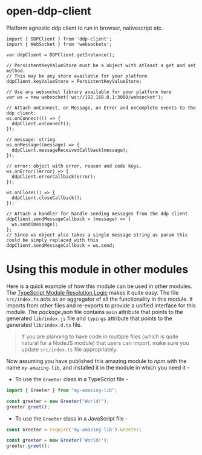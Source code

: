 # open-ddp-client
Platform agnostic ddp client to run in browser, nativescript etc.

```
import { DDPClient } from 'ddp-client';
import { WebSocket } from 'websockets';

var ddpClient = DDPClient.getInstance();

// PersistentKeyValueStore must be a object with atleast a get and set method.
// This may be any store available for your platform
ddpClient.keyValueStore = PersistentKeyValueStore;

// Use any websocket library available for your platform here
var ws = new websocket('ws://192.168.0.1:3000/websocket');

// Attach onConnect, on Message, on Error and onComplete events to the ddp client:
ws.onConnect(() => {
  ddpClient.onConnect();
});

// message: string
ws.onMessage((message) => {
  ddpClient.messageReceivedCallback(message);
});

// error: object with error, reason and code keys.
ws.onError((error) => {
  ddpClient.errorCallback(error);
});

ws.onClose(() => {
  ddpClient.closeCallback();
});

// Attach a handler for handle sending messages from the ddp client
ddpClient.sendMessageCallback = (message) => { 
  ws.send(message);
};
// Since ws object also takes a single message string as param this could be simply replaced with this
ddpClient.sendMessageCallback = ws.send;
```

# Using this module in other modules

Here is a quick example of how this module can be used in other modules. The [TypeScript Module Resolution Logic](https://www.typescriptlang.org/docs/handbook/module-resolution.html) makes it quite easy. The file `src/index.ts` acts as an aggregator of all the functionality in this module. It imports from other files and re-exports to provide a unified interface for this module. The _package.json_ file contains `main` attribute that points to the generated `lib/index.js` file and `typings` attribute that points to the generated `lib/index.d.ts` file.

> If you are planning to have code in multiple files (which is quite natural for a NodeJS module) that users can import, make sure you update `src/index.ts` file appropriately.

Now assuming you have published this amazing module to _npm_ with the name `my-amazing-lib`, and installed it in the module in which you need it -

- To use the `Greeter` class in a TypeScript file -

```ts
import { Greeter } from "my-amazing-lib";

const greeter = new Greeter("World!");
greeter.greet();
```

- To use the `Greeter` class in a JavaScript file -

```js
const Greeter = require('my-amazing-lib').Greeter;

const greeter = new Greeter('World!');
greeter.greet();
```
